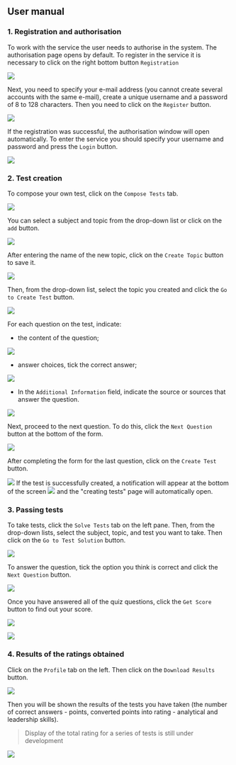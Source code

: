 ## User manual
### 1. Registration and authorisation
To work with the service the user needs to authorise in the system. The authorisation page opens by default. To register in the service it is necessary to click on the right bottom button `Registration`

![](docs/img/user_manual/auth_manual.jpg)

Next, you need to specify your e-mail address (you cannot create several accounts with the same e-mail), create a unique username and a password of 8 to 128 characters. Then you need to click on the `Register` button.

![](docs/img/user_manual/registr_manual.jpg)

If the registration was successful, the authorisation window will open automatically. To enter the service you should specify your username and password and press the `Login` button.

![](docs/img/user_manual/login_manual.jpg)

### 2. Test creation
To compose your own test, click on the `Compose Tests` tab.

![](docs/img/user_manual/create_tests_1.jpg)

You can select a subject and topic from the drop-down list or click on the `add` button.

![](docs/img/user_manual/create_tests_2.jpg)

After entering the name of the new topic, click on the `Create Topic` button to save it.

![](docs/img/user_manual/create_tests_3.jpg)

Then, from the drop-down list, select the topic you created and click the `Go to Create Test` button.

![](docs/img/user_manual/create_tests_4.jpg)

For each question on the test, indicate:

- the content of the question;
  
![](docs/img/user_manual/create_tests_44.jpg)

- answer choices, tick the correct answer;

![](docs/img/user_manual/create_tests_5.jpg)

- In the `Additional Information` field, indicate the source or sources that answer the question.
 
![](docs/img/user_manual/create_tests_6.jpg)

Next, proceed to the next question. To do this, click the `Next Question` button at the bottom of the form.

![](docs/img/user_manual/create_tests_7.jpg)

After completing the form for the last question, click on the `Create Test` button.

![](docs/img/user_manual/create_tests_9.jpg)
If the test is successfully created, a notification will appear at the bottom of the screen ![](docs/img/user_manual/create_tests_10.jpg) and the "creating tests" page will automatically open.

### 3. Passing tests
To take tests, click the `Solve Tests` tab on the left pane. Then, from the drop-down lists, select the subject, topic, and test you want to take. Then click on the `Go to Test Solution` button.

![](docs/img/user_manual/passings_tests_1.jpg)

To answer the question, tick the option you think is correct and click the `Next Question` button.

![](docs/img/user_manual/passings_tests_2.jpg)

Once you have answered all of the quiz questions, click the `Get Score` button to find out your score.

![](docs/img/user_manual/passings_tests_3.jpg)

![](docs/img/user_manual/passings_tests_4.png)

### 4. Results of the ratings obtained
Click on the `Profile` tab on the left. Then click on the `Download Results` button. 

![](docs/img/user_manual/results_1.jpg)

Then you will be shown the results of the tests you have taken (the number of correct answers - points, converted points into rating - analytical and leadership skills). 

> Display of the total rating for a series of tests is still under development

![](docs/img/user_manual/results_2.jpg)
